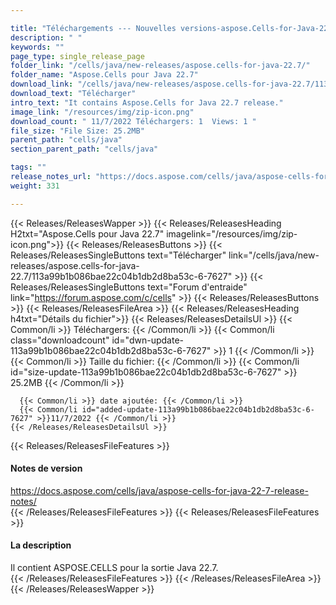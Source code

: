 ```yaml
---

title: "Téléchargements --- Nouvelles versions-aspose.Cells-for-Java-22.7"
description: " "
keywords: ""
page_type: single_release_page
folder_link: "/cells/java/new-releases/aspose.cells-for-java-22.7/"
folder_name: "Aspose.Cells pour Java 22.7"
download_link: "/cells/java/new-releases/aspose.cells-for-java-22.7/113a99b1b086bae22c04b1db2d8ba53c-6-7627"
download_text: "Télécharger"
intro_text: "It contains Aspose.Cells for Java 22.7 release."
image_link: "/resources/img/zip-icon.png"
download_count: " 11/7/2022 Téléchargers: 1  Views: 1 "
file_size: "File Size: 25.2MB"
parent_path: "cells/java"
section_parent_path: "cells/java"

tags: ""
release_notes_url: "https://docs.aspose.com/cells/java/aspose-cells-for-java-22-7-release-notes/"
weight: 331

---
```


{{< Releases/ReleasesWapper >}}
  {{< Releases/ReleasesHeading H2txt="Aspose.Cells pour Java 22.7" imagelink="/resources/img/zip-icon.png">}}
  {{< Releases/ReleasesButtons >}}
    {{< Releases/ReleasesSingleButtons text="Télécharger" link="/cells/java/new-releases/aspose.cells-for-java-22.7/113a99b1b086bae22c04b1db2d8ba53c-6-7627" >}}
    {{< Releases/ReleasesSingleButtons text="Forum d'entraide" link="https://forum.aspose.com/c/cells" >}}
  {{< Releases/ReleasesButtons >}}
  {{< Releases/ReleasesFileArea >}}
    {{< Releases/ReleasesHeading h4txt="Détails du fichier">}}
    {{< Releases/ReleasesDetailsUl >}}
      {{< Common/li >}} Téléchargers: {{< /Common/li >}}
      {{< Common/li class="downloadcount" id="dwn-update-113a99b1b086bae22c04b1db2d8ba53c-6-7627" >}} 1 {{< /Common/li >}}
      {{< Common/li >}} Taille du fichier: {{< /Common/li >}}
      {{< Common/li id="size-update-113a99b1b086bae22c04b1db2d8ba53c-6-7627" >}} 25.2MB {{< /Common/li >}}

      {{< Common/li >}} date ajoutée: {{< /Common/li >}}
      {{< Common/li id="added-update-113a99b1b086bae22c04b1db2d8ba53c-6-7627" >}}11/7/2022 {{< /Common/li >}}
    {{< /Releases/ReleasesDetailsUl >}}

  {{< Releases/ReleasesFileFeatures >}}
      <h4>Notes de version</h4><div><a href='https://docs.aspose.com/cells/java/aspose-cells-for-java-22-7-release-notes/'>https://docs.aspose.com/cells/java/aspose-cells-for-java-22-7-release-notes/</a></div>
  {{< /Releases/ReleasesFileFeatures >}}
  {{< Releases/ReleasesFileFeatures >}}
      <h4>La description</h4><div class="HTMLDescription">Il contient ASPOSE.CELLS pour la sortie Java 22.7.</div>
  {{< /Releases/ReleasesFileFeatures >}}
 {{< /Releases/ReleasesFileArea >}}
{{< /Releases/ReleasesWapper >}}


